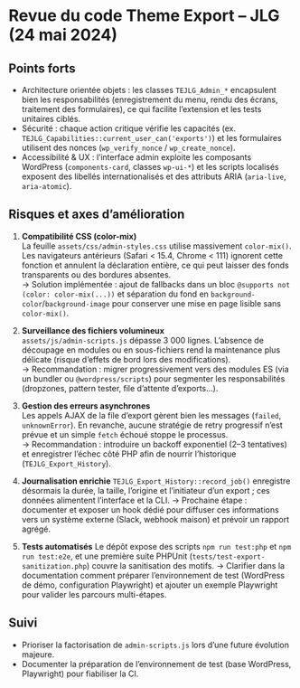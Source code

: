 # Revue du code Theme Export – JLG (24 mai 2024)

## Points forts
- Architecture orientée objets : les classes `TEJLG_Admin_*` encapsulent bien les responsabilités (enregistrement du menu, rendu des écrans, traitement des formulaires), ce qui facilite l’extension et les tests unitaires ciblés.
- Sécurité : chaque action critique vérifie les capacités (ex. `TEJLG_Capabilities::current_user_can('exports')`) et les formulaires utilisent des nonces (`wp_verify_nonce` / `wp_create_nonce`).
- Accessibilité & UX : l’interface admin exploite les composants WordPress (`components-card`, classes `wp-ui-*`) et les scripts localisés exposent des libellés internationalisés et des attributs ARIA (`aria-live`, `aria-atomic`).

## Risques et axes d’amélioration
1. **Compatibilité CSS (color-mix)**  
   La feuille `assets/css/admin-styles.css` utilise massivement `color-mix()`. Les navigateurs antérieurs (Safari < 15.4, Chrome < 111) ignorent cette fonction et annulent la déclaration entière, ce qui peut laisser des fonds transparents ou des bordures absentes.  
   → Solution implémentée : ajout de fallbacks dans un bloc `@supports not (color: color-mix(...))` et séparation du fond en `background-color`/`background-image` pour conserver une mise en page lisible sans `color-mix()`.

2. **Surveillance des fichiers volumineux**  
   `assets/js/admin-scripts.js` dépasse 3 000 lignes. L’absence de découpage en modules ou en sous-fichiers rend la maintenance plus délicate (risque d’effets de bord lors des modifications).  
   → Recommandation : migrer progressivement vers des modules ES (via un bundler ou `@wordpress/scripts`) pour segmenter les responsabilités (dropzones, pattern tester, file d’attente d’exports…).

3. **Gestion des erreurs asynchrones**  
   Les appels AJAX de la file d’export gèrent bien les messages (`failed`, `unknownError`). En revanche, aucune stratégie de retry progressif n’est prévue et un simple `fetch` échoué stoppe le processus.  
   → Recommandation : introduire un backoff exponentiel (2–3 tentatives) et enregistrer l’échec côté PHP afin de nourrir l’historique (`TEJLG_Export_History`).

4. **Journalisation enrichie**
   `TEJLG_Export_History::record_job()` enregistre désormais la durée, la taille, l’origine et l’initiateur d’un export ; ces données alimentent l’interface et la CLI.
   → Prochaine étape : documenter et exposer un hook dédié pour diffuser ces informations vers un système externe (Slack, webhook maison) et prévoir un rapport agrégé.

5. **Tests automatisés**
   Le dépôt expose des scripts `npm run test:php` et `npm run test:e2e`, et une première suite PHPUnit (`tests/test-export-sanitization.php`) couvre la sanitisation des motifs.
   → Clarifier dans la documentation comment préparer l’environnement de test (WordPress de démo, configuration Playwright) et ajouter un exemple Playwright pour valider les parcours multi-étapes.

## Suivi
- Prioriser la factorisation de `admin-scripts.js` lors d’une future évolution majeure.
- Documenter la préparation de l’environnement de test (base WordPress, Playwright) pour fiabiliser la CI.
